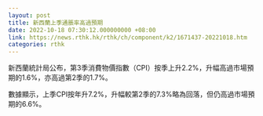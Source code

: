 ```yaml
---
layout: post
title: 新西蘭上季通脹率高過預期
date: 2022-10-18 07:30:12.000000000 +08:00
link: https://news.rthk.hk/rthk/ch/component/k2/1671437-20221018.htm
categories: rthk
---
```


新西蘭統計局公布，第3季消費物價指數（CPI）按季上升2.2%，升幅高過市場預期的1.6%，亦高過第2季的1.7%。

數據顯示，上季CPI按年升7.2%，升幅較第2季的7.3%略為回落，但仍高過市場預期的6.6%。
